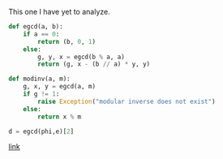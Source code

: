 This one I have yet to analyze.

``` python
def egcd(a, b):
    if a == 0:
        return (b, 0, 1)
    else:
        g, y, x = egcd(b % a, a)
        return (g, x - (b // a) * y, y)

def modinv(a, m):
    g, x, y = egcd(a, m)
    if g != 1:
        raise Exception("modular inverse does not exist")
    else:
        return x % m

d = egcd(phi,e)[2]
```

[link](https://en.wikibooks.org/wiki/Algorithm_Implementation/Mathematics/Extended_Euclidean_algorithm)
